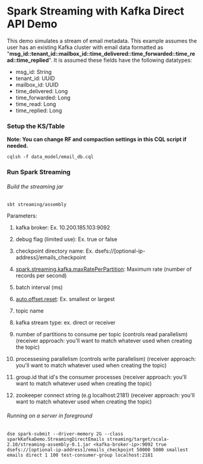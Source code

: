 # Spark Streaming with Kafka Direct API Demo
 
This demo simulates a stream of email metadata.  This example assumes the user has an existing Kafka cluster with email data formatted as "**msg_id::tenant_id::mailbox_id::time_delivered::time_forwarded::time_read::time_replied**". 
It is assumed these fields have the following datatypes: 

* msg_id: String
* tenant_id: UUID
* mailbox_id: UUID
* time_delivered: Long
* time_forwarded: Long
* time_read: Long
* time_replied: Long

### Setup the KS/Table

**Note: You can change RF and compaction settings in this CQL script if needed.**

`cqlsh -f data_model/email_db.cql` 

### Run Spark Streaming

###### Build the streaming jar
`sbt streaming/assembly`

Parameters:

1. kafka broker: Ex. 10.200.185.103:9092 

2. debug flag (limited use): Ex. true or false 

3. checkpoint directory name: Ex. dsefs://[optional-ip-address]/emails_checkpoint

4. [spark.streaming.kafka.maxRatePerPartition](http://spark.apache.org/docs/latest/configuration.html#spark-streaming): Maximum rate (number of records per second) 

5. batch interval (ms) 

6. [auto.offset.reset](http://spark.apache.org/docs/latest/api/scala/index.html#org.apache.spark.streaming.kafka.KafkaUtils$): Ex. smallest or largest

7. topic name 

8. kafka stream type: ex. direct or receiver

9. number of partitions to consume per topic (controls read parallelism) (receiver approach: you'll want to match whatever used when creating the topic) 

10. processesing parallelism (controls write parallelism) (receiver approach: you'll want to match whatever used when creating the topic) 

11. group.id that id's the consumer processes (receiver approach: you'll want to match whatever used when creating the topic) 

12. zookeeper connect string (e.g localhost:2181) (receiver approach: you'll want to match whatever used when creating the topic) 

###### Running on a server in foreground
`dse spark-submit --driver-memory 2G --class sparkKafkaDemo.StreamingDirectEmails streaming/target/scala-2.10/streaming-assembly-0.1.jar <kafka-broker-ip>:9092 true dsefs://[optional-ip-address]/emails_checkpoint 50000 5000 smallest emails direct 1 100 test-consumer-group localhost:2181`
